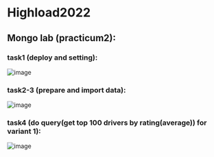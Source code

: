 # Highload2022

## Mongo lab (practicum2): 

### task1 (deploy and setting): 

![image](https://user-images.githubusercontent.com/70973267/212567045-0772c3f9-7acc-4d8f-aaa4-90104837d5d7.png)

### task2-3 (prepare and import data): 

![image](https://user-images.githubusercontent.com/70973267/212567093-da68c4da-78b0-40dc-b215-4ad75193a87c.png)

### task4 (do query(get top 100 drivers by rating(average)) for variant 1): 

![image](https://user-images.githubusercontent.com/70973267/212566623-ff539138-9055-4761-bab3-e202e774d2e3.png)
